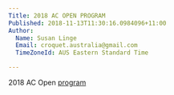 ```yaml
---
Title: 2018 AC OPEN PROGRAM
Published: 2018-11-13T11:30:16.0984096+11:00
Author:
  Name: Susan Linge
  Email: croquet.australia@gmail.com
  TimeZoneId: AUS Eastern Standard Time

---
```

2018 AC Open [program](/2018-Program-Open-AC-Melb-Nov-Final-v2.docx)